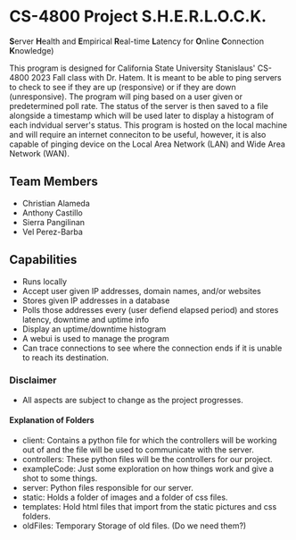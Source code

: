# CS-4800 Project S.H.E.R.L.O.C.K.
**S**erver **H**ealth and **E**mpirical **R**eal-time **L**atency for **O**nline **C**onnection **K**nowledge)

This program is designed for California State University Stanislaus' CS-4800 2023 Fall class with Dr. Hatem. It is meant to be able to ping servers to check to see if they are up (responsive) or if they are down (unresponsive). The program will ping based on a user given or predetermined poll rate. The status of the server is then saved to a file alongside a timestamp which will be used later to display a histogram of each indvidual server's status.  This program is hosted on the local machine and will require an internet conneciton to be useful, however, it is also capable of pinging device on the Local Area Network (LAN) and Wide Area Network (WAN).

## Team Members
- Christian Alameda
- Anthony Castillo
- Sierra Pangilinan
- Vel Perez-Barba

## Capabilities
- Runs locally
- Accept user given IP addresses, domain names, and/or websites
- Stores given IP addresses in a database
- Polls those addresses every (user defiend elapsed period) and stores latency, downtime and uptime info
- Display an uptime/downtime histogram
- A webui is used to manage the program
- Can trace connections to see where the connection ends if it is unable to reach its destination.

### Disclaimer
- All aspects are subject to change as the project progresses.

#### Explanation of Folders
- client: Contains a python file for which the controllers will be working out of and the file will be used to communicate with the server.
- controllers: These python files will be the controllers for our project.
- exampleCode: Just some exploration on how things work and give a shot to some things.
- server: Python files responsible for our server.
- static: Holds a folder of images and a folder of css files.
- templates: Hold html files that import from the static pictures and css folders.
- oldFiles: Temporary Storage of old files. (Do we need them?)
